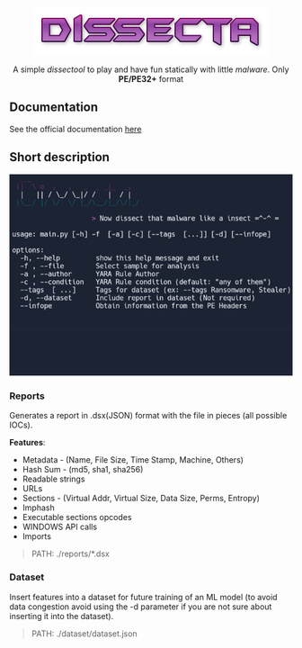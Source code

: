 <p align="center">
    <img src="assets/dissecta.png" alt="Dissecta logo">
</p>

<p align="center">
    A simple <i>dissectool</i> to play and have fun statically with little <i>malware</i>. Only <b>PE/PE32+</b> format
</p>

## Documentation

See the official documentation [here](doc/README.md)

## Short description

![DeePEHelp](assets/help.jpg)

### Reports

Generates a report in .dsx(JSON) format with the file in pieces (all possible IOCs).

**Features**:
- Metadata - (Name, File Size, Time Stamp, Machine, Others)
- Hash Sum - (md5, sha1, sha256)
- Readable strings
- URLs
- Sections - (Virtual Addr, Virtual Size, Data Size, Perms, Entropy)
- Imphash
- Executable sections opcodes
- WINDOWS API calls
- Imports

> PATH: ./reports/*.dsx

### Dataset
Insert features into a dataset for future training of an ML model (to avoid data congestion avoid using the -d parameter if you are not sure about inserting it into the dataset).
> PATH: ./dataset/dataset.json

